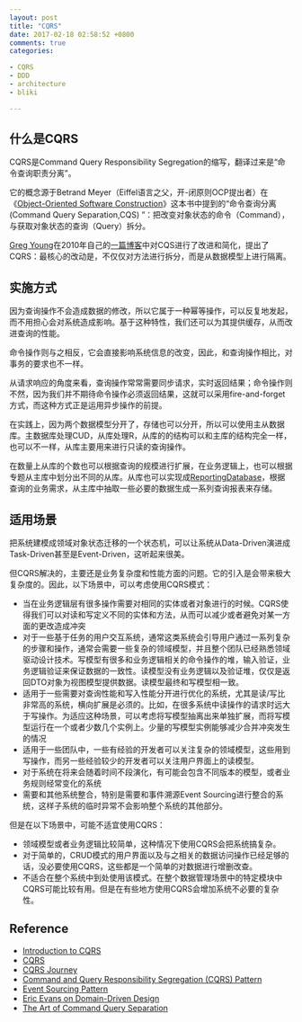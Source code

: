 ```yaml
---
layout: post
title: "CQRS"
date: 2017-02-18 02:58:52 +0800
comments: true
categories: 

- CQRS
- DDD
- architecture
- bliki

---
```


## 什么是CQRS

CQRS是Command Query Responsibility Segregation的缩写，翻译过来是“命令查询职责分离”。

它的概念源于Betrand Meyer（Eiffel语言之父，开-闭原则OCP提出者）在《[Object-Oriented Software Construction](https://www.amazon.com/Object-Oriented-Software-Construction-Book-CD-ROM/dp/0136291554)》这本书中提到的“命令查询分离 (Command Query Separation,CQS) ”：把改变对象状态的命令（Command），与获取对象状态的查询（Query）拆分。

[Greg Young](http://codebetter.com/gregyoung/)在2010年自己的[一篇博客](http://codebetter.com/gregyoung/2010/02/16/cqrs-task-based-uis-event-sourcing-agh/)中对CQS进行了改进和简化，提出了CQRS：最核心的改动是，不仅仅对方法进行拆分，而是从数据模型上进行隔离。

## 实施方式

因为查询操作不会造成数据的修改，所以它属于一种幂等操作，可以反复地发起，而不用担心会对系统造成影响。基于这种特性，我们还可以为其提供缓存，从而改进查询的性能。

命令操作则与之相反，它会直接影响系统信息的改变，因此，和查询操作相比，对事务的要求也不一样。

从请求响应的角度来看，查询操作常常需要同步请求，实时返回结果；命令操作则不然，因为我们并不期待命令操作必须返回结果，这就可以采用fire-and-forget方式，而这种方式正是运用异步操作的前提。

在实践上，因为两个数据模型分开了，存储也可以分开，所以可以使用主从数据库。主数据库处理CUD，从库处理R，从库的的结构可以和主库的结构完全一样，也可以不一样，从库主要用来进行只读的查询操作。

在数量上从库的个数也可以根据查询的规模进行扩展，在业务逻辑上，也可以根据专题从主库中划分出不同的从库。从库也可以实现成[ReportingDatabase](https://martinfowler.com/bliki/ReportingDatabase.html)，根据查询的业务需求，从主库中抽取一些必要的数据生成一系列查询报表来存储。

## 适用场景

把系统建模成领域对象状态迁移的一个状态机，可以让系统从Data-Driven演进成Task-Driven甚至是Event-Driven，这听起来很美。

但CQRS解决的，主要还是业务复杂度和性能方面的问题。它的引入是会带来极大复杂度的。因此，以下场景中，可以考虑使用CQRS模式：

- 当在业务逻辑层有很多操作需要对相同的实体或者对象进行的时候。CQRS使得我们可以对读和写定义不同的实体和方法，从而可以减少或者避免对某一方面的更改造成冲突
- 对于一些基于任务的用户交互系统，通常这类系统会引导用户通过一系列复杂的步骤和操作，通常会需要一些复杂的领域模型，并且整个团队已经熟悉领域驱动设计技术。写模型有很多和业务逻辑相关的命令操作的堆，输入验证，业务逻辑验证来保证数据的一致性。读模型没有业务逻辑以及验证堆，仅仅是返回DTO对象为视图模型提供数据。读模型最终和写模型相一致。
- 适用于一些需要对查询性能和写入性能分开进行优化的系统，尤其是读/写比非常高的系统，横向扩展是必须的。比如，在很多系统中读操作的请求时远大于写操作。为适应这种场景，可以考虑将写模型抽离出来单独扩展，而将写模型运行在一个或者少数几个实例上。少量的写模型实例能够减少合并冲突发生的情况
- 适用于一些团队中，一些有经验的开发者可以关注复杂的领域模型，这些用到写操作，而另一些经验较少的开发者可以关注用户界面上的读模型。
- 对于系统在将来会随着时间不段演化，有可能会包含不同版本的模型，或者业务规则经常变化的系统
- 需要和其他系统整合，特别是需要和事件溯源Event Sourcing进行整合的系统，这样子系统的临时异常不会影响整个系统的其他部分。

但是在以下场景中，可能不适宜使用CQRS：

- 领域模型或者业务逻辑比较简单，这种情况下使用CQRS会把系统搞复杂。
- 对于简单的，CRUD模式的用户界面以及与之相关的数据访问操作已经足够的话，没必要使用CQRS，这些都是一个简单的对数据进行增删改查。
- 不适合在整个系统中到处使用该模式。在整个数据管理场景中的特定模块中CQRS可能比较有用。但是在有些地方使用CQRS会增加系统不必要的复杂性。

## Reference

- [Introduction to CQRS](http://www.codeproject.com/Articles/555855/Introduction-to-CQRS) 
- [CQRS](http://martinfowler.com/bliki/CQRS.html) 
- [CQRS Journey](http://msdn.microsoft.com/en-us/library/jj554200.aspx) 
- [Command and Query Responsibility Segregation (CQRS) Pattern](http://msdn.microsoft.com/en-us/library/dn568103.aspx) 
- [Event Sourcing Pattern](http://msdn.microsoft.com/en-us/library/dn589792.aspx) 
- [Eric Evans on Domain-Driven Design](http://www.se-radio.net/2015/05/se-radio-episode-226-eric-evans-on-domain-driven-design-at-10-years/)
- [The Art of Command Query Separation](https://hackernoon.com/oo-tricks-the-art-of-command-query-separation-9343e50a3de0)


